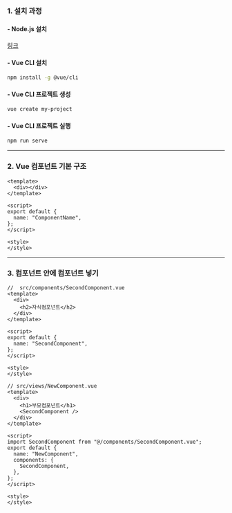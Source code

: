 ### 1. 설치 과정

#### - Node.js 설치

[링크](https://nodejs.org/ko/)

#### - Vue CLI 설치

```bash
npm install -g @vue/cli
```
#### - Vue CLI 프로젝트 생성
```bash
vue create my-project
```

#### - Vue CLI 프로젝트 실행

```bash
npm run serve
```

---

### 2. Vue 컴포넌트 기본 구조

```vue
<template>
  <div></div>
</template>

<script>
export default {
  name: "ComponentName",
};
</script>

<style>
</style>
```

---

### 3. 컴포넌트 안에 컴포넌트 넣기

```vue
//  src/components/SecondComponent.vue
<template>
  <div>
    <h2>자식컴포넌트</h2>
  </div>
</template>

<script>
export default {
  name: "SecondComponent",
};
</script>

<style>
</style>
```

```vue
// src/views/NewComponent.vue
<template>
  <div>
    <h1>부모컴포넌트</h1>
    <SecondComponent />
  </div>
</template>

<script>
import SecondComponent from "@/components/SecondComponent.vue";
export default {
  name: "NewComponent",
  components: {
    SecondComponent,
  },
};
</script>

<style>
</style>
```



